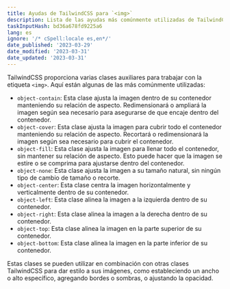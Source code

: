 ```yaml
---
title: Ayudas de TailwindCSS para `<img>`
description: Lista de las ayudas más comúnmente utilizadas de TailwindCSS para `<img>`
taskInputHash: bd36a678fd9225a6
lang: es
ignore: '/* cSpell:locale es,en*/'
date_published: '2023-03-29'
date_modified: '2023-03-31'
date_updated: '2023-03-31'
---
```

TailwindCSS proporciona varias clases auxiliares para trabajar con la etiqueta `<img>`. Aquí están algunas de las más comúnmente utilizadas:
- `object-contain`: Esta clase ajusta la imagen dentro de su contenedor manteniendo su relación de aspecto. Redimensionará o ampliará la imagen según sea necesario para asegurarse de que encaje dentro del contenedor.
- `object-cover`: Esta clase ajusta la imagen para cubrir todo el contenedor manteniendo su relación de aspecto. Recortará o redimensionará la imagen según sea necesario para cubrir el contenedor.
- `object-fill`: Esta clase ajusta la imagen para llenar todo el contenedor, sin mantener su relación de aspecto. Esto puede hacer que la imagen se estire o se comprima para ajustarse dentro del contenedor.
- `object-none`: Esta clase ajusta la imagen a su tamaño natural, sin ningún tipo de cambio de tamaño o recorte.
- `object-center`: Esta clase centra la imagen horizontalmente y verticalmente dentro de su contenedor.
- `object-left`: Esta clase alinea la imagen a la izquierda dentro de su contenedor.
- `object-right`: Esta clase alinea la imagen a la derecha dentro de su contenedor.
- `object-top`: Esta clase alinea la imagen en la parte superior de su contenedor.
- `object-bottom`: Esta clase alinea la imagen en la parte inferior de su contenedor.

Estas clases se pueden utilizar en combinación con otras clases TailwindCSS para dar estilo a sus imágenes, como estableciendo un ancho o alto específico, agregando bordes o sombras, o ajustando la opacidad.
